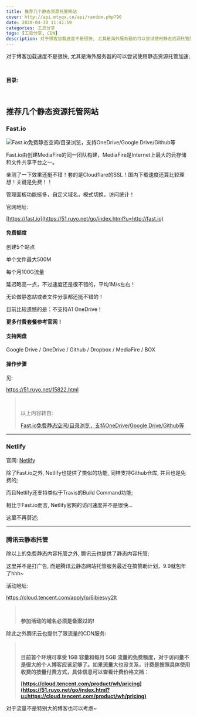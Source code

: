 ```yaml
---
title: 推荐几个静态资源托管网站
cover: http://api.mtyqx.cn/api/random.php?90
date: 2020-04-30 11:42:19
categories: 工具分享
tags: [工具分享, CDN]
description: 对于博客加载速度不是很快, 尤其是海外服务器的可以尝试使用静态资源托管加速;
---
```


对于博客加载速度不是很快, 尤其是海外服务器的可以尝试使用静态资源托管加速;

<br/>

<!--more-->

**目录:**

<!-- toc -->

<br/>

## 推荐几个静态资源托管网站

### Fast.io

![Fast.io免费静态空间/目录浏览，支持OneDrive/Google Drive/Github等](https://p.pstatp.com/origin/ffc90000e803dc710bfe)

Fast.io由创建MediaFire的同一团队构建，MediaFire是Internet上最大的云存储和文件共享平台之一。

亲测了一下效果还挺不错！套的是Cloudflare的SSL！国内下载速度还算比较理想！关键是免费！！

管理面板功能挺多，自定义域名，模式切换，访问统计！ 

官网地址:

[https://fast.io](https://51.ruyo.net/go/index.html?u=http://fast.io)

#### 免费额度

创建5个站点

单个文件最大500M

每个月100G流量

延迟略高一点，不过速度还是很不错的，平均1M/s左右！

无论做静态站或者文件分享都还挺不错的！

目前比较遗憾的是：不支持A1 OneDrive！

**更多付费套餐参考官网！**

#### 支持网盘

Google Drive / OneDrive / Github / Dropbox / MediaFire / BOX

#### 操作步骤

见:

https://51.ruyo.net/15822.html

><br/>
>
>以上内容转自:
>
>[Fast.io免费静态空间/目录浏览，支持OneDrive/Google Drive/Github等]()

****

### Netlify

官网: [Netlify](https://www.netlify.com/)

除了Fast.io之外, Netlify也提供了类似的功能, 同样支持Github仓库, 并且也是免费的;

而且Netlify还支持类似于Travis的Build Command功能;

相比于Fast.io而言, Netlify官网的访问速度并不是很快…

这里不再赘述;

****

### 腾讯云静态托管

除以上的免费静态内容托管之外, 腾讯云也提供了静态内容托管;

这里并不是打广告, 而是腾讯云静态网站托管服务最近在搞赞助计划，9.9就包年了hhh~

活动地址:

https://cloud.tencent.com/apply/p/6ibiesvy2lt

><br/>
>
>**参加活动的域名必须是备案过的!**

除此之外腾讯云也提供了限流量的CDN服务:

><br/>
>
>**目前首个环境可享受 1GB 容量和每月 5GB 流量的免费额度，对于访问量不是很大的个人博客应该足够了。如果流量大也没关系，计费是按照具体使用收费的按量付费方式，具体信息可以查看计费价格文档：**
>
>**[https://cloud.tencent.com/product/wh/pricing](https://51.ruyo.net/go/index.html?u=https://cloud.tencent.com/product/wh/pricing)**

对于流量不是特别大的博客也可以考虑~

<br/>